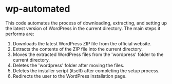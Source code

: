 # wp-automated
This code automates the process of downloading, extracting, and setting up the latest version of WordPress in the current directory. 
The main steps it performs are:

1. Downloads the latest WordPress ZIP file from the official website.
2. Extracts the contents of the ZIP file into the current directory.
3. Moves the extracted WordPress files from the 'wordpress' folder to the current directory.
4. Deletes the 'wordpress' folder after moving the files.
5. Deletes the installer script (itself) after completing the setup process.
6. Redirects the user to the WordPress installation page.
